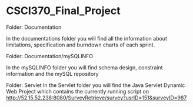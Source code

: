 # CSCI370_Final_Project



Folder: Documentation

In the documentations folder you will find all the information about limitations, specification and burndown charts of each sprint.

Folder: Documentation/mySQLINFO

In the mySQLINFO folder you will find schema design, constraint information and the mySQL repository 

Folder: Servlet
In the Servlet folder you will find the Java Servlet Dynamic Web Project which contains the currently running script on 
http://52.15.52.238:8080/SurveyRetrieve/survey?usrID=151&surveyID=987

